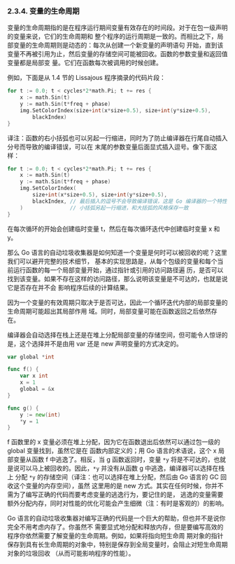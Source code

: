 ### 2.3.4. 变量的生命周期

变量的生命周期指的是在程序运行期间变量有效存在的时间段。对于在包一级声明的变量来说，它们的生命周期和
整个程序的运行周期是一致的。而相比之下，局部变量的生命周期则是动态的：每次从创建一个新变量的声明语句
开始，直到该变量不再被引用为止，然后变量的存储空间可能被回收。函数的参数变量和返回值变量都是局部变
量。它们在函数每次被调用的时候创建。

例如，下面是从 1.4 节的 Lissajous 程序摘录的代码片段：

```go
for t := 0.0; t < cycles*2*math.Pi; t += res {
    x := math.Sin(t)
    y := math.Sin(t*freq + phase)
    img.SetColorIndex(size+int(x*size+0.5), size+int(y*size+0.5),
        blackIndex)
}
```

译注：函数的右小括弧也可以另起一行缩进，同时为了防止编译器在行尾自动插入分号而导致的编译错误，可以在
末尾的参数变量后面显式插入逗号。像下面这样：

```go
for t := 0.0; t < cycles*2*math.Pi; t += res {
    x := math.Sin(t)
    y := math.Sin(t*freq + phase)
    img.SetColorIndex(
        size+int(x*size+0.5), size+int(y*size+0.5),
        blackIndex, // 最后插入的逗号不会导致编译错误，这是 Go 编译器的一个特性
    )               // 小括弧另起一行缩进，和大括弧的风格保存一致
}
```

在每次循环的开始会创建临时变量 t，然后在每次循环迭代中创建临时变量 x 和 y。

那么 Go 语言的自动垃圾收集器是如何知道一个变量是何时可以被回收的呢？这里我们可以避开完整的技术细节，
基本的实现思路是，从每个包级的变量和每个当前运行函数的每一个局部变量开始，通过指针或引用的访问路径遍
历，是否可以找到该变量。如果不存在这样的访问路径，那么说明该变量是不可达的，也就是说它是否存在并不会
影响程序后续的计算结果。

因为一个变量的有效周期只取决于是否可达，因此一个循环迭代内部的局部变量的生命周期可能超出其局部作用
域。同时，局部变量可能在函数返回之后依然存在。

编译器会自动选择在栈上还是在堆上分配局部变量的存储空间，但可能令人惊讶的是，这个选择并不是由用 var 
还是 new 声明变量的方式决定的。

```go
var global *int

func f() {
    var x int
    x = 1
    global = &x
}

func g() {
    y := new(int)
    *y = 1
}
```

f 函数里的 x 变量必须在堆上分配，因为它在函数退出后依然可以通过包一级的 global 变量找到，虽然它是在
函数内部定义的；用 Go 语言的术语说，这个 x 局部变量从函数 f 中逃逸了。相反，当 g 函数返回时，变量 
`*y` 将是不可达的，也就是说可以马上被回收的。因此，`*y` 并没有从函数 g 中逃逸，编译器可以选择在栈上
分配 `*y` 的存储空间（译注：也可以选择在堆上分配，然后由 Go 语言的 GC 回收这个变量的内存空间），虽然
这里用的是 new 方式。其实在任何时候，你并不需为了编写正确的代码而要考虑变量的逃逸行为，要记住的是，
逃逸的变量需要额外分配内存，同时对性能的优化可能会产生细微（注：有时是客观的）的影响。

Go 语言的自动垃圾收集器对编写正确的代码是一个巨大的帮助，但也并不是说你完全不用考虑内存了。你虽然不
需要显式地分配和释放内存，但是要编写高效的程序你依然需要了解变量的生命周期。例如，如果将指向短生命周
期对象的指针保存到具有长生命周期的对象中，特别是保存到全局变量时，会阻止对短生命周期对象的垃圾回收
（从而可能影响程序的性能）。
